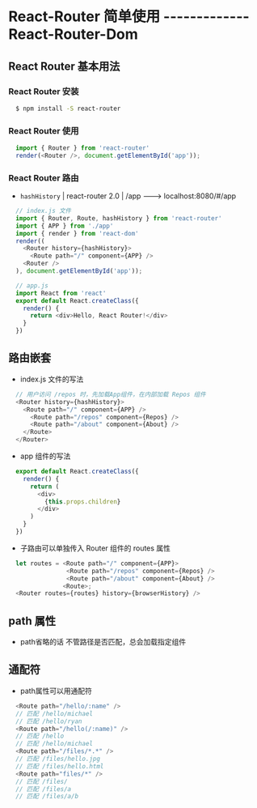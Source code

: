 # React-Router 简单使用 -------------  React-Router-Dom

## React Router 基本用法

### React Router 安装

```bash
  $ npm install -S react-router
```

### React Router 使用

```js 
  import { Router } from 'react-router'
  render(<Router />, document.getElementById('app'));
```

### React Router 路由 

* `hashHistory` | react-router 2.0 | /app ---> localhost:8080/#/app

```js
  // index.js 文件
  import { Router, Route, hashHistory } from 'react-router'
  import { APP } from './app'
  import { render } from 'react-dom'
  render((
    <Router history={hashHistory}>
      <Route path="/" component={APP} />
    <Router />
  ), document.getElementById('app'));
```

```js
  // app.js
  import React from 'react'
  export default React.createClass({
    render() {
      return <div>Hello, React Router!</div>
    }
  })
```

## 路由嵌套

* index.js 文件的写法

```js
  // 用户访问 /repos 时，先加载App组件，在内部加载 Repos 组件
  <Router history={hashHistory}>
    <Route path="/" component={APP} />
      <Route path="/repos" component={Repos} />
      <Route path="/about" component={About} />
    </Route>
  </Router>
```

* app 组件的写法

```js
  export default React.createClass({
    render() {
      return (
        <div>
          {this.props.children}
        </div>
      )
    }
  })
```

* 子路由可以单独传入 Router 组件的 routes 属性

```js
  let routes = <Route path="/" component={APP}>
                <Route path="/repos" component={Repos} />
                <Route path="/about" component={About} />
               <Route>;
  <Router routes={routes} history={browserHistory} />
```

## path 属性

* path省略的话 不管路径是否匹配，总会加载指定组件

## 通配符

* path属性可以用通配符

```js
  <Route path="/hello/:name" />
  // 匹配 /hello/michael
  // 匹配 /hello/ryan
  <Route path="/hello(/:name)" />
  // 匹配 /hello
  // 匹配 /hello/michael
  <Route path="/files/*.*" />
  // 匹配 /files/hello.jpg
  // 匹配 /files/hello.html
  <Route path="files/*" />
  // 匹配 /files/
  // 匹配 /files/a
  // 匹配 /files/a/b
``` 


